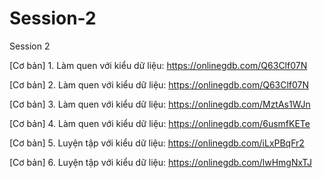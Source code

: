# Session-2
Session 2

[Cơ bản] 1. Làm quen với kiểu dữ liệu: https://onlinegdb.com/Q63Clf07N

[Cơ bản] 2. Làm quen với kiểu dữ liệu: https://onlinegdb.com/Q63Clf07N

[Cơ bản] 3. Làm quen với kiểu dữ liệu: https://onlinegdb.com/MztAs1WJn

[Cơ bản] 4. Làm quen với kiểu dữ liệu: https://onlinegdb.com/6usmfKETe

[Cơ bản] 5. Luyện tập với kiểu dữ liệu: https://onlinegdb.com/iLxPBqFr2

[Cơ bản] 6. Luyện tập với kiểu dữ liệu: https://onlinegdb.com/lwHmgNxTJ
